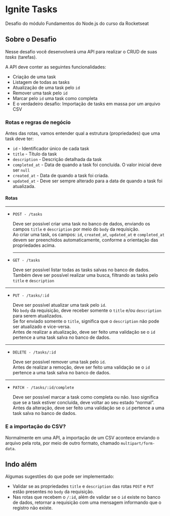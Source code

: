 # Ignite Tasks

Desafio do módulo Fundamentos do Node.js do curso da Rocketseat

## Sobre o Desafio

Nesse desafio você desenvolverá uma API para realizar o CRUD de suas _tasks_ (tarefas).

A API deve conter as seguintes funcionalidades:

- Criação de uma task
- Listagem de todas as tasks
- Atualização de uma task pelo `id`
- Remover uma task pelo `id`
- Marcar pelo `id` uma task como completa
- E o verdadeiro desafio: Importação de tasks em massa por um arquivo CSV

### Rotas e regras de negócio

Antes das rotas, vamos entender qual a estrutura (propriedades) que uma task deve ter:

- `id` - Identificador único de cada task
- `title` - Título da task
- `description` - Descrição detalhada da task
- `completed_at` - Data de quando a task foi concluída. O valor inicial deve ser `null`
- `created_at` - Data de quando a task foi criada.
- `updated_at` - Deve ser sempre alterado para a data de quando a task foi atualizada.

#### Rotas

---

- `POST - /tasks` </br>

  Deve ser possível criar uma task no banco de dados, enviando os campos `title` e `description` por meio do `body` da requisição. </br>
  Ao criar uma task, os campos: `id`, `created_at`, `updated_at` e `completed_at` devem ser preenchidos automaticamente, conforme a orientação das propriedades acima.

  ***

- `GET - /tasks` </br>

  Deve ser possível listar todas as tasks salvas no banco de dados. </br>
  Também deve ser possível realizar uma busca, filtrando as tasks pelo `title` e `description`

---

- `PUT - /tasks/:id` </br>

  Deve ser possível atualizar uma task pelo `id`. </br>
  No `body` da requisição, deve receber somente o `title` e/ou `description` para serem atualizados. </br>
  Se for enviado somente o `title`, significa que o `description` não pode ser atualizado e vice-versa. </br>
  Antes de realizar a atualização, deve ser feito uma validação se o `id` pertence a uma task salva no banco de dados.

---

- `DELETE - /tasks/:id` </br>

  Deve ser possível remover uma task pelo `id`. </br>
  Antes de realizar a remoção, deve ser feito uma validação se o `id` pertence a uma task salva no banco de dados.

---

- `PATCH - /tasks/:id/complete` </br>

  Deve ser possível marcar a task como completa ou não. Isso significa que se a task estiver concluída, deve voltar ao seu estado “normal”. </br>
  Antes da alteração, deve ser feito uma validação se o `id` pertence a uma task salva no banco de dados.

### E a importação do CSV?

Normalmente em uma API, a importação de um CSV acontece enviando o arquivo pela rota, por meio de outro formato, chamado `multipart/form-data`.

## Indo além

Algumas sugestões do que pode ser implementado:

- Validar se as propriedades `title` e `description` das rotas `POST` e `PUT` estão presentes no `body` da requisição. </br>
- Nas rotas que recebem o `/:id`, além de validar se o `id` existe no banco de dados, retornar a requisição com uma mensagem informando que o registro não existe.
